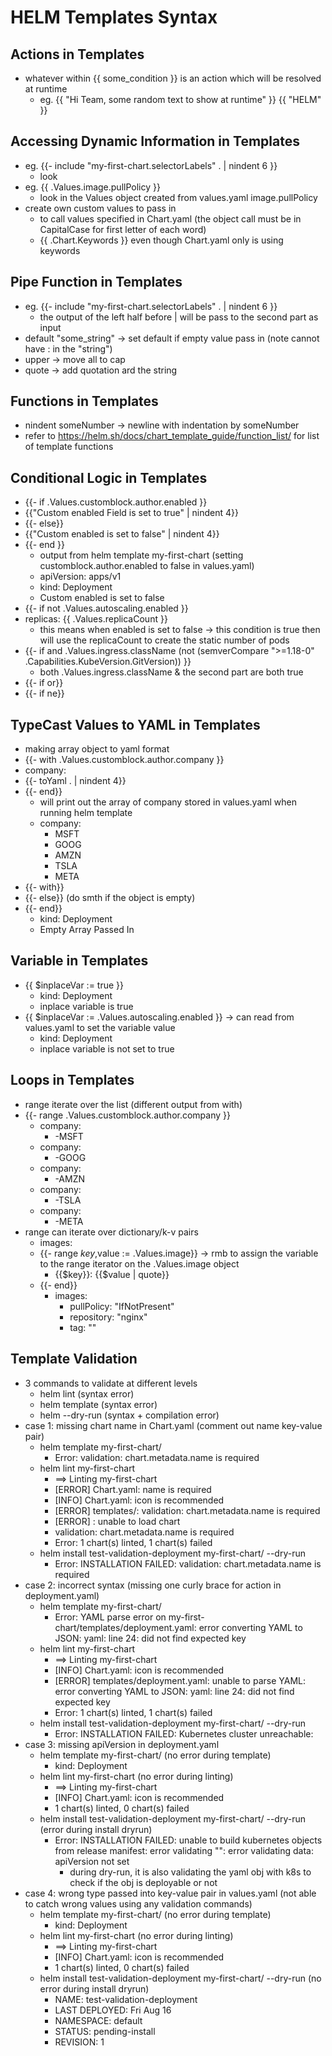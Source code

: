 # HELM Templates Syntax

## Actions in Templates

- whatever within {{ some_condition }} is an action which will be resolved at runtime
  - eg. {{ "Hi Team, some random text to show at runtime" }} {{ "HELM" }}

## Accessing Dynamic Information in Templates

- eg. {{- include "my-first-chart.selectorLabels" . | nindent 6 }}
  - look
- eg. {{ .Values.image.pullPolicy }}
  - look in the Values object created from values.yaml image.pullPolicy
- create own custom values to pass in
  - to call values specified in Chart.yaml (the object call must be in CapitalCase for first letter of each word)
  - {{ .Chart.Keywords }} even though Chart.yaml only is using keywords

## Pipe Function in Templates

- eg. {{- include "my-first-chart.selectorLabels" . | nindent 6 }}
  - the output of the left half before | will be pass to the second part as input
- default "some_string" -> set default if empty value pass in (note cannot have : in the "string")
- upper -> move all to cap
- quote -> add quotation ard the string

## Functions in Templates

- nindent someNumber -> newline with indentation by someNumber
- refer to https://helm.sh/docs/chart_template_guide/function_list/ for list of template functions

## Conditional Logic in Templates

- {{- if .Values.customblock.author.enabled }}
- {{"Custom enabled Field is set to true" | nindent 4}}
- {{- else}}
- {{"Custom enabled is set to false" | nindent 4}}
- {{- end }}
  - output from helm template my-first-chart (setting customblock.author.enabled to false in values.yaml)
  - apiVersion: apps/v1
  - kind: Deployment
  - Custom enabled is set to false
- {{- if not .Values.autoscaling.enabled }}
- replicas: {{ .Values.replicaCount }}
  - this means when enabled is set to false -> this condition is true then will use the replicaCount to create the static number of pods
- {{- if and .Values.ingress.className (not (semverCompare ">=1.18-0" .Capabilities.KubeVersion.GitVersion)) }}
  - both .Values.ingress.className & the second part are both true
- {{- if or}}
- {{- if ne}}

## TypeCast Values to YAML in Templates

- making array object to yaml format
- {{- with .Values.customblock.author.company }}
- company:
- {{- toYaml . | nindent 4}}
- {{- end}}
  - will print out the array of company stored in values.yaml when running helm template
  - company:
    - MSFT
    - GOOG
    - AMZN
    - TSLA
    - META
- {{- with}}
- {{- else}} (do smth if the object is empty)
- {{- end}}
  - kind: Deployment
  - Empty Array Passed In

## Variable in Templates

- {{ $inplaceVar := true }}
  - kind: Deployment
  - inplace variable is true
- {{ $inplaceVar := .Values.autoscaling.enabled }} -> can read from values.yaml to set the variable value
  - kind: Deployment
  - inplace variable is not set to true

## Loops in Templates

- range iterate over the list (different output from with)
- {{- range .Values.customblock.author.company }}
  - company:
    - -MSFT
  - company:
    - -GOOG
  - company:
    - -AMZN
  - company:
    - -TSLA
  - company:
    - -META
- range can iterate over dictionary/k-v pairs
  - images:
  - {{- range $key,$value := .Values.image}} -> rmb to assign the variable to the range iterator on the .Values.image object
    - {{$key}}: {{$value | quote}}
  - {{- end}}
    - images:
      - pullPolicy: "IfNotPresent"
      - repository: "nginx"
      - tag: ""

## Template Validation

- 3 commands to validate at different levels
  - helm lint (syntax error)
  - helm template (syntax error)
  - helm --dry-run (syntax + compilation error)
- case 1: missing chart name in Chart.yaml (comment out name key-value pair)
  - helm template my-first-chart/
    - Error: validation: chart.metadata.name is required
  - helm lint my-first-chart
    - ==> Linting my-first-chart
    - [ERROR] Chart.yaml: name is required
    - [INFO] Chart.yaml: icon is recommended
    - [ERROR] templates/: validation: chart.metadata.name is required
    - [ERROR] : unable to load chart
    - validation: chart.metadata.name is required
    - Error: 1 chart(s) linted, 1 chart(s) failed
  - helm install test-validation-deployment my-first-chart/ --dry-run
    - Error: INSTALLATION FAILED: validation: chart.metadata.name is required
- case 2: incorrect syntax (missing one curly brace for action in deployment.yaml)
  - helm template my-first-chart/
    - Error: YAML parse error on my-first-chart/templates/deployment.yaml: error converting YAML to JSON: yaml: line 24: did not find expected key
  - helm lint my-first-chart
    - ==> Linting my-first-chart
    - [INFO] Chart.yaml: icon is recommended
    - [ERROR] templates/deployment.yaml: unable to parse YAML: error converting YAML to JSON: yaml: line 24: did not find expected key
    - Error: 1 chart(s) linted, 1 chart(s) failed
  - helm install test-validation-deployment my-first-chart/ --dry-run
    - Error: INSTALLATION FAILED: Kubernetes cluster unreachable:
- case 3: missing apiVersion in deployment.yaml
  - helm template my-first-chart/ (no error during template)
    - kind: Deployment
  - helm lint my-first-chart (no error during linting)
    - ==> Linting my-first-chart
    - [INFO] Chart.yaml: icon is recommended
    - 1 chart(s) linted, 0 chart(s) failed
  - helm install test-validation-deployment my-first-chart/ --dry-run (error during install dryrun)
    - Error: INSTALLATION FAILED: unable to build kubernetes objects from release manifest: error validating "": error validating data: apiVersion not set
      - during dry-run, it is also validating the yaml obj with k8s to check if the obj is deployable or not
- case 4: wrong type passed into key-value pair in values.yaml (not able to catch wrong values using any validation commands)
  - helm template my-first-chart/ (no error during template)
    - kind: Deployment
  - helm lint my-first-chart (no error during linting)
    - ==> Linting my-first-chart
    - [INFO] Chart.yaml: icon is recommended
    - 1 chart(s) linted, 0 chart(s) failed
  - helm install test-validation-deployment my-first-chart/ --dry-run (no error during install dryrun)
    - NAME: test-validation-deployment
    - LAST DEPLOYED: Fri Aug 16
    - NAMESPACE: default
    - STATUS: pending-install
    - REVISION: 1
